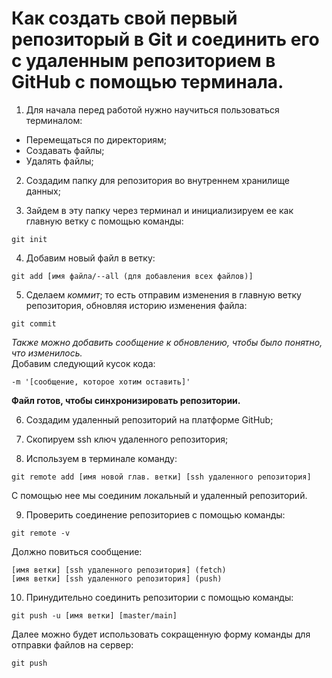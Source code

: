 # Как создать свой первый репозиторый в Git и соединить его с удаленным репозиторием в GitHub с помощью терминала.

1) Для начала перед работой нужно научиться пользоваться терминалом:  

- Перемещаться по директориям;  
- Создавать файлы;  
- Удалять файлы;  

2) Создадим папку для репозитория во внутреннем хранилище данных;  

3) Зайдем в эту папку через терминал и инициализируем ее как главную ветку с помощью команды:
```
git init
```   

4) Добавим новый файл в ветку:
```
git add [имя файла/--all (для добавления всех файлов)]
```

5) Сделаем *коммит*; то есть отправим изменения в главную ветку репозитория, обновляя историю изменения файла:
```
git commit
```
*Также можно добавить сообщение к обновлению, чтобы было понятно, что изменилось.*  
Добавим следующий кусок кода:
```
-m '[сообщение, которое хотим оставить]'
```
**Файл готов, чтобы синхронизировать репозитории.**

6) Создадим удаленный репозиторий на платформе GitHub;  

7) Скопируем ssh ключ удаленного репозитория;  

8) Используем в терминале команду: 
```
git remote add [имя новой глав. ветки] [ssh удаленного репозитория]
```
С помощью нее мы соединим локальный и удаленный репозиторий.  
  
9) Проверить соединение репозиториев с помощью команды:
```
git remote -v
```
Должно повиться сообщение:
```
[имя ветки] [ssh удаленного репозитория] (fetch)
[имя ветки] [ssh удаленного репозитория] (push)
```
10) Принудительно соединить репозитории с помощью команды:
```
git push -u [имя ветки] [master/main]
```
Далее можно будет использовать сокращенную форму команды для отправки файлов на сервер:
```
git push
```
